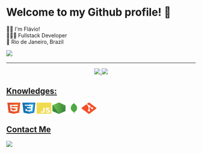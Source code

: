 # Welcome to my Github profile! 👋

👨🏻 I'm Flávio!<br>
👨🏻‍💻 Fullstack Developer<br>
📍 Rio de Janeiro, Brazil<br>

[<img src="https://www.codewars.com/users/flaviosp15/badges/micro" height="28px">](https://www.codewars.com/users/flaviosp15)


<hr>

<div align="center">
  <a href="https://github.com/flaviosp15">
  <img style="width:50%;" src="https://github-readme-stats.vercel.app/api?username=flaviosp15&show_icons=true&theme=transparent&include_all_commits=true&count_private=true"/>
  <img style="width:45%;" src="https://github-readme-stats.vercel.app/api/top-langs/?username=flaviosp15&layout=compact&langs_count=7&theme=transparent"/>
</div>

## Knowledges:
<div style="display: flex"><br>
  <img align="center" alt="HTML logo" height="30" width="40" src="https://raw.githubusercontent.com/devicons/devicon/master/icons/html5/html5-original.svg">
  <img align="center" alt="CSS logo" height="30" width="40" src="https://raw.githubusercontent.com/devicons/devicon/master/icons/css3/css3-original.svg">
  <img align="center" alt="JavaScript logo" height="30" width="40" src="https://raw.githubusercontent.com/devicons/devicon/master/icons/javascript/javascript-plain.svg">
  <img align="center" alt="NodeJs logo" height="30" width="40" src="https://raw.githubusercontent.com/devicons/devicon/master/icons/nodejs/nodejs-original.svg">
  <img align="center" alt="MongoDB logo" height="30" width="40" src="https://raw.githubusercontent.com/devicons/devicon/master/icons/mongodb/mongodb-plain.svg">
  <img align="center" alt="Git logo" height="30" width="40" src="https://raw.githubusercontent.com/devicons/devicon/master/icons/git/git-plain.svg">
</div>
</div>
  
## Contact Me
<div>
  <a href="https://www.linkedin.com/in/fspereira15/" target="_blank"><img src="https://img.shields.io/badge/-LinkedIn-%230077B5?style=for-the-badge&logo=linkedin&logoColor=white" target="_blank"></a>
</div>
